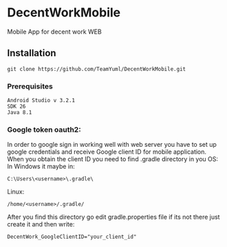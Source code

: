 # DecentWorkMobile
Mobile App for decent work WEB

## Installation
 
 ```
 git clone https://github.com/TeamYuml/DecentWorkMobile.git
```
### Prerequisites 
``` 
Android Studio v 3.2.1
SDK 26 
Java 8.1 
```

### Google token oauth2:
In order to google sign in working well with web server you have to set up google credentials and receive Google client ID for
mobile application.
When you obtain the client ID you need to find .gradle directory in you OS:
In Windows it maybe in:
```
C:\Users\<username>\.gradle\
```
Linux:
```
/home/<username>/.gradle/
```
After you find this directory go edit gradle.properties file if its not there just create it and then write:
```
DecentWork_GoogleClientID="your_client_id"
```
